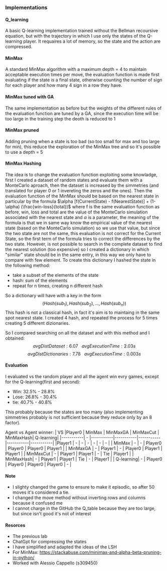 ### Implementations ###
#### Q_learning ####
A basic Q-learning implementation trained without the Bellman recoursive equation, but with the trajectory in which I use only the states of the Q-learning player.
It requaires a lot of memory, so the state and the action are compressed.

#### MinMax ####    
A standard MinMax algorithm with a maximum depth = 4 to maintain acceptable execution times per move, the evaluation function is made first evaluating if the state is a final state, otherwise counting the number of sign for each player and how many 4 sign in a row they have.

#### MinMax tuned with GA #### 
The same implementation as before but the weights of the different rules of the evaluation function are tuned by a GA, since the execution time will be too large in the training step the deoth is reduced to 1

#### MinMax pruned ####
Adding pruning when a state is too bad (so too small for max and too large for min), this reduce the exploration of the MinMax tree and so it's possible to use a depth = 5

#### MinMax Hashing ####  
The idea is to change the evaluation function exploiting some knowladge, first I created a dataset of random states and evaluate them with a MonteCarlo aproach, then the dataset is increased by the simmetries (and translated for player 0 or 1 invereting the zeros and the ones). Then the evaluation function of the MinMax should be based on the nearest state in particular by the formula $\alpha [f(CurrentState) - f(NearestState)] + (1-\alpha) (\frac{win-loss}{total})$ where f is the same evaluation function as before, win, loss and total are the value of the MonteCarlo simulation associated with the nearest state and $\alpha$ is a parameter, the meaning of the formula is that we in same way know the empirical value of the nearest state (based on the MonteCarlo simulation) so we use that value, but since the two state are not the same, this evaluation is not correct for the Current State, so the first term of the formula tries to correct the differences by the two state.
However, is not possible to search in the complete dataset to find the nearest solution (too expensive) so I created a dictionary in which "similar" state should be in the same entry, in this way we only have to compare with few element.
To create this dictionary I hashed the state in the following method:
* take a subset of the elements of the state
* hash: sum of the elements
* repeat for n times, creating n different hash

So a dictionary will have with a key in the form $$(Hash(sub_1), Hash(sub_2),..., Hash(sub_n))$$ 
This hash is not a classical hash, in fact it's aim is to maintaing in the same spot nearest state.
I created 4 hash, and repeated the process for 5 times creating 5 different dizionaries.

So I compared searching on all the dataset and with this method and I obtained: $$avgDistDataset : 6.07 \ \ \ avgExecutionTime: 2.03s$$ $$avgDistDictionaries : 7.78 \ \ \ avgExecutionTime: 0.003s$$

#### Evaluation ####
I evaluated vs the random player and all the agent win evry games, except for the Q-learning(first and second):

* Win: 32.5% - 28.8%
* Lose: 26.8% - 30.4%
* tie: 40.7% - 40.8%

This probably because the states are too many (also implementing simmetries probably is not sufficient because they reduce only by an 8 factor).

Agent vs Agent winner:
| VS        |Player0  | MinMax    | MinMaxGA  | MinMaxCut | MinMaxHash| Q-learning|
|-----------|  -      |-----------|-----------|-----------|-----------|-----------|
|Player1    |  -      | -         |  -        | -         | -         | -         |
| MinMax    |  -      | -         |  Player0  | Player0   | Player0   | Player1   |
| MinMaxGA  |  -      | Player1   |    -      | Player0   | Player1   | Player1   |
| MinMaxCut |  -      | Player1   | Player1   |     -     | Tie       | Player1   |
| MinMaxHash|  -      | Player1   | Player1   | Tie       |   -       | Player1   |
| Q-learning|  -      | Player0   | Player0   | Player0   | Player0   |    -      |


#### Note ####
* I slighty changed the game to ensure to make it episodic, so after 50 moves it's considered a tie.
* I changed the move method without inverting rows and columns because it confused me
* I cannot charge in the GitHub the Q_table because they are too large, but since isn't good it's not of interest

#### Resorces #### 
* The previous lab
* ChatGpt for compressing the states
* I have simplified and adapted the ideas of the LSH
* For MinMax: https://stackabuse.com/minimax-and-alpha-beta-pruning-in-python/
* Worked with Alessio Cappello (s309450)
